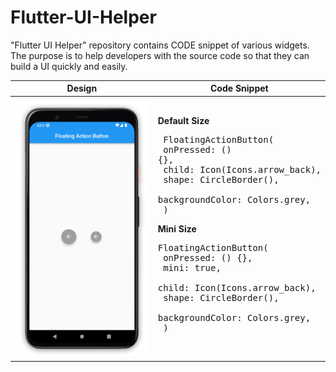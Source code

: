# Flutter-UI-Helper
"Flutter UI Helper" repository contains CODE snippet of various widgets. The purpose is to help developers with the source code so that they can build a UI quickly and easily. 


| Design |  Code Snippet |
|------|--------------------------------|
| ![image](https://github.com/iqbalriiaz/Flutter-UI-Helper/blob/main/res/floating_action_button.png) | <b> Default Size </b> <pre>  FloatingActionButton( <br>   onPressed: () {}, <br>   child: Icon(Icons.arrow_back),<br>   shape: CircleBorder(),<br>   backgroundColor: Colors.grey,<br> )  </pre> <b> Mini Size </b> <pre> FloatingActionButton( <br>   onPressed: () {}, <br>   mini: true, <br>   child: Icon(Icons.arrow_back),<br>   shape: CircleBorder(),<br>   backgroundColor: Colors.grey,<br> ) </pre> |
